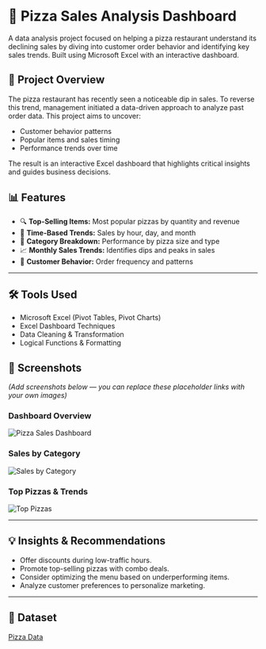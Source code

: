 # 🍕 Pizza Sales Analysis Dashboard

A data analysis project focused on helping a pizza restaurant understand its declining sales by diving into customer order behavior and identifying key sales trends. Built using Microsoft Excel with an interactive dashboard.

## 📌 Project Overview

The pizza restaurant has recently seen a noticeable dip in sales. To reverse this trend, management initiated a data-driven approach to analyze past order data. This project aims to uncover:
- Customer behavior patterns
- Popular items and sales timing
- Performance trends over time

The result is an interactive Excel dashboard that highlights critical insights and guides business decisions.

## 📊 Features

- 🔍 **Top-Selling Items:** Most popular pizzas by quantity and revenue
- 📅 **Time-Based Trends:** Sales by hour, day, and month
- 🍕 **Category Breakdown:** Performance by pizza size and type
- 📈 **Monthly Sales Trends:** Identifies dips and peaks in sales
- 👥 **Customer Behavior:** Order frequency and patterns

---

## 🛠 Tools Used

- Microsoft Excel (Pivot Tables, Pivot Charts)
- Excel Dashboard Techniques
- Data Cleaning & Transformation
- Logical Functions & Formatting


## 📸 Screenshots

*(Add screenshots below — you can replace these placeholder links with your own images)*

### Dashboard Overview  
![Pizza Sales Dashboard](screenshots/dashboard-overview.png)

### Sales by Category  
![Sales by Category](screenshots/sales-category.png)

### Top Pizzas & Trends  
![Top Pizzas](screenshots/top-pizzas.png)

---

## 💡 Insights & Recommendations

- Offer discounts during low-traffic hours.
- Promote top-selling pizzas with combo deals.
- Consider optimizing the menu based on underperforming items.
- Analyze customer preferences to personalize marketing.

---

## 📁 Dataset
<a href=https://github.com/gunjan403/Pizza-Sales-Analysis-Microsoft-Excel/blob/main/Dataset.xlsx>Pizza Data</a>






